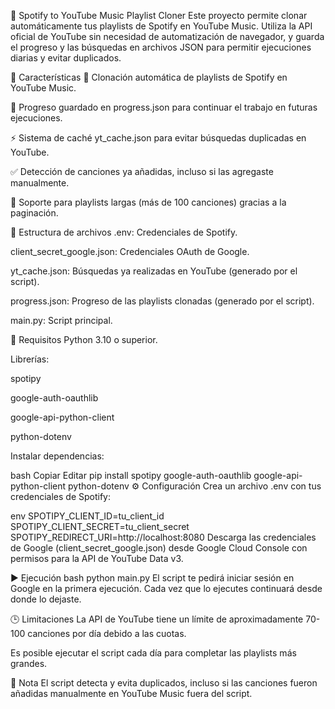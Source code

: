 🎵 Spotify to YouTube Music Playlist Cloner
Este proyecto permite clonar automáticamente tus playlists de Spotify en YouTube Music. Utiliza la API oficial de YouTube sin necesidad de automatización de navegador, y guarda el progreso y las búsquedas en archivos JSON para permitir ejecuciones diarias y evitar duplicados.

🚀 Características
🔄 Clonación automática de playlists de Spotify en YouTube Music.

💾 Progreso guardado en progress.json para continuar el trabajo en futuras ejecuciones.

⚡️ Sistema de caché yt_cache.json para evitar búsquedas duplicadas en YouTube.

✅ Detección de canciones ya añadidas, incluso si las agregaste manualmente.

🔁 Soporte para playlists largas (más de 100 canciones) gracias a la paginación.

📂 Estructura de archivos
.env: Credenciales de Spotify.

client_secret_google.json: Credenciales OAuth de Google.

yt_cache.json: Búsquedas ya realizadas en YouTube (generado por el script).

progress.json: Progreso de las playlists clonadas (generado por el script).

main.py: Script principal.

🔧 Requisitos
Python 3.10 o superior.

Librerías:

spotipy

google-auth-oauthlib

google-api-python-client

python-dotenv

Instalar dependencias:

bash
Copiar
Editar
pip install spotipy google-auth-oauthlib google-api-python-client python-dotenv
⚙️ Configuración
Crea un archivo .env con tus credenciales de Spotify:

env
SPOTIPY_CLIENT_ID=tu_client_id
SPOTIPY_CLIENT_SECRET=tu_client_secret
SPOTIPY_REDIRECT_URI=http://localhost:8080
Descarga las credenciales de Google (client_secret_google.json) desde Google Cloud Console con permisos para la API de YouTube Data v3.

▶️ Ejecución
bash
python main.py
El script te pedirá iniciar sesión en Google en la primera ejecución.
Cada vez que lo ejecutes continuará desde donde lo dejaste.

🕒 Limitaciones
La API de YouTube tiene un límite de aproximadamente 70-100 canciones por día debido a las cuotas.

Es posible ejecutar el script cada día para completar las playlists más grandes.

📌 Nota
El script detecta y evita duplicados, incluso si las canciones fueron añadidas manualmente en YouTube Music fuera del script.

